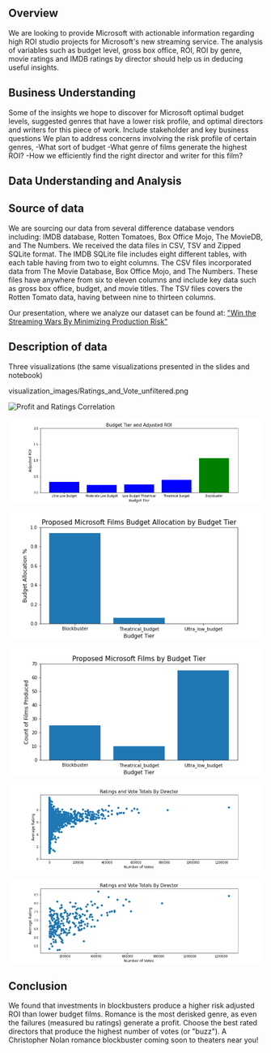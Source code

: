 ## Overview

We are looking to provide Microsoft with actionable information regarding high ROI studio projects for Microsoft's new streaming service. The analysis of variables such as budget level, gross box office, ROI, ROI by genre, movie ratings and IMDB ratings by director should help us in deducing useful insights. 

## Business Understanding

Some of the insights we hope to discover for Microsoft optimal budget levels, suggested genres that have a lower risk profile, and optimal directors and writers for this piece of work. 
Include stakeholder and key business questions
We plan to address concerns involving the risk profile of certain genres, 
-What sort of budget 
-What genre of films generate the highest ROI?
-How we efficiently find the right director and writer for this film?

## Data Understanding and Analysis

## Source of data

We are sourcing our data from several difference database vendors including: IMDB database, Rotten Tomatoes, Box Office Mojo, The MovieDB, and The Numbers. We received the data files in CSV, TSV and Zipped SQLite format. The IMDB SQLite file includes eight different tables, with each table having from two to eight columns. The CSV files incorporated data from The Movie Database, Box Office Mojo, and The Numbers. These files have anywhere from six to eleven columns and include key data such as gross box office, budget, and movie titles. The TSV files covers the Rotten Tomato data, having between nine to thirteen columns.

Our presentation, where we analyze our dataset can be found at:
["Win the Streaming Wars By Minimizing Production Risk"](https://docs.google.com/presentation/d/1eHM_7yCK9uwUq6WAfCs-Bu5rWZLCqV8IY08QTImrDhY/edit#slide=id.g130ecf64834_0_2)

## Description of data

Three visualizations (the same visualizations presented in the slides and notebook)

visualization_images/Ratings_and_Vote_unfiltered.png



![Profit and Ratings Correlation](visualization_images\Profit\and\rating\correlation.png) 

![Budget Tier and Adjusted ROI](visualization_images/Budget_Tier_and_Adjusted_ROI.png)

![Proposed Microsoft Budget Allocation By Budget Tier](visualization_images/Proposed_Microsoft_Films_Budget_Allocation_by_Budget_Tier.png)

![Proposed Microsoft Films By Budget Tier](visualization_images/Proposed_Microsoft_Films_by_Budget_Tier.png)

![Ratings and Vote Totals By Director](visualization_images/Ratings_and_Vote_unfiltered.png)

![Ratings and Vote Totals By Director](visualization_images/Ratings_and_Vote_filtered.png)



## Conclusion

We found that investments in blockbusters produce a higher risk adjusted ROI than lower budget films. Romance is the most derisked genre, as even the failures (measured bu ratings) generate a profit. Choose the best rated directors that produce the highest number of votes (or "buzz"). A Christopher Nolan romance blockbuster coming soon to theaters near you!



